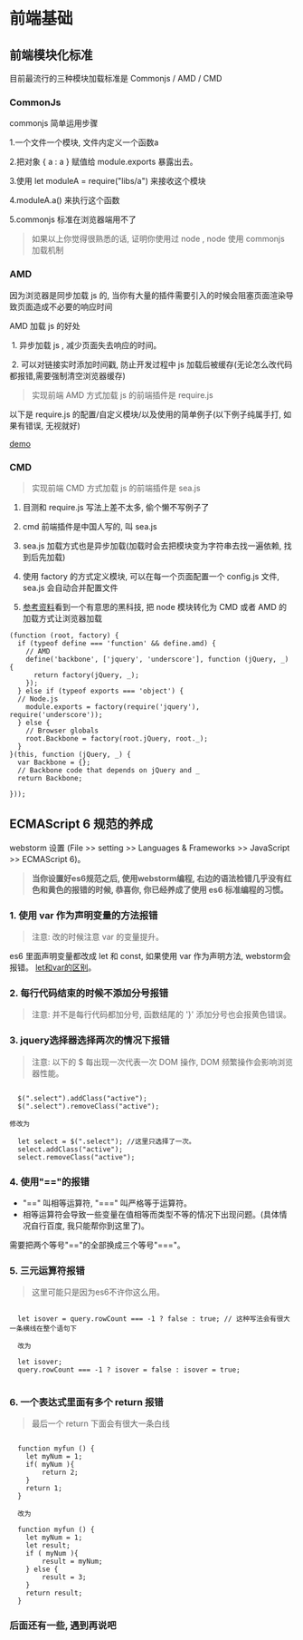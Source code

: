 
# 前端基础

## 前端模块化标准

目前最流行的三种模块加载标准是 Commonjs / AMD / CMD

### CommonJs

commonjs 简单运用步骤

1.一个文件一个模块, 文件内定义一个函数a
  
2.把对象 { a : a } 赋值给 module.exports 暴露出去。
  
3.使用 let moduleA = require("libs/a") 来接收这个模块
  
4.moduleA.a() 来执行这个函数

5.commonjs 标准在浏览器端用不了
  
> 如果以上你觉得很熟悉的话, 证明你使用过 node , node 使用 commonjs 加载机制

### AMD

因为浏览器是同步加载 js 的, 当你有大量的插件需要引入的时候会阻塞页面渲染导致页面造成不必要的响应时间

AMD 加载 js 的好处

  1. 异步加载 js , 减少页面失去响应的时间。
  
  2. 可以对链接实时添加时间戳, 防止开发过程中 js 加载后被缓存(无论怎么改代码都报错,需要强制清空浏览器缓存)  
  
> 实现前端 AMD 方式加载 js 的前端插件是 require.js

以下是 require.js 的配置/自定义模块/以及使用的简单例子(以下例子纯属手打, 如果有错误, 无视就好)

[demo](https://github.com/buildlove/SkillTree/blob/master/require-demo.js)

### CMD

> 实现前端 CMD 方式加载 js 的前端插件是 sea.js

1. 目测和 require.js 写法上差不太多, 偷个懒不写例子了

2. cmd 前端插件是中国人写的, 叫 sea.js

3. sea.js 加载方式也是异步加载(加载时会去把模块变为字符串去找一遍依赖, 找到后先加载)

4. 使用 factory 的方式定义模块, 可以在每一个页面配置一个 config.js 文件, sea.js 会自动合并配置文件

5. [参考资料](http://tinyambition.com/HelloSea.js/index.html)看到一个有意思的黑科技, 把 node 模块转化为 CMD 或者 AMD 的加载方式让浏览器加载

```
(function (root, factory) {
  if (typeof define === 'function' && define.amd) {
    // AMD
    define('backbone', ['jquery', 'underscore'], function (jQuery, _) {
      return factory(jQuery, _);
    });
  } else if (typeof exports === 'object') {
  // Node.js
    module.exports = factory(require('jquery'), require('underscore'));
  } else {
    // Browser globals
    root.Backbone = factory(root.jQuery, root._);
  }
}(this, function (jQuery, _) {
  var Backbone = {};
  // Backbone code that depends on jQuery and _
  return Backbone;

}));
```

## ECMAScript 6 规范的养成

webstorm 设置 (File >> setting >> Languages & Frameworks >> JavaScript >> ECMAScript 6)。

> **当你设置好es6规范之后, 使用webstorm编程, 右边的语法检错几乎没有红色和黄色的报错的时候, 恭喜你, 你已经养成了使用 es6 标准编程的习惯。**

### 1. 使用 var 作为声明变量的方法报错

  > 注意: 改的时候注意 var 的变量提升。

  es6 里面声明变量都改成 let 和 const, 如果使用 var 作为声明方法, webstorm会报错。 [let和var的区别](http://es6.ruanyifeng.com/#docs/let)。

### 2. 每行代码结束的时候不添加分号报错

  > 注意: 并不是每行代码都加分号, 函数结尾的 '}' 添加分号也会报黄色错误。

### 3. jquery选择器选择两次的情况下报错

  > 注意: 以下的 $ 每出现一次代表一次 DOM 操作, DOM 频繁操作会影响浏览器性能。

```

  $(".select").addClass("active");
  $(".select").removeClass("active");

修改为

  let select = $(".select"); //这里只选择了一次。
  select.addClass("active");
  select.removeClass("active");

```

### 4. 使用"=="的报错

  - "==" 叫相等运算符,  "===" 叫严格等于运算符。
  - 相等运算符会导致一些变量在值相等而类型不等的情况下出现问题。(具体情况自行百度, 我只能帮你到这里了)。

  需要把两个等号"=="的全部换成三个等号"==="。

### 5. 三元运算符报错

  > 这里可能只是因为es6不许你这么用。

```

  let isover = query.rowCount === -1 ? false : true; // 这种写法会有很大一条横线在整个语句下

  改为

  let isover;
  query.rowCount === -1 ? isover = false : isover = true;
	
```
  

### 6. 一个表达式里面有多个 return 报错

> 最后一个 return 下面会有很大一条白线

```

  function myfun () {
    let myNum = 1;
    if( myNum ){
    	return 2;
    }
    return 1;
  }

  改为

  function myfun () {
    let myNum = 1; 
    let result;	
    if ( myNum ){
    	result = myNum; 
    } else {
    	result = 3;
    }
    return result;
  }		

```  	

### 后面还有一些, 遇到再说吧